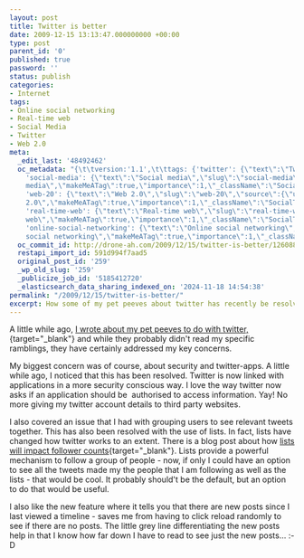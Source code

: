 ```yaml
---
layout: post
title: Twitter is better
date: 2009-12-15 13:13:47.000000000 +00:00
type: post
parent_id: '0'
published: true
password: ''
status: publish
categories:
- Internet
tags:
- Online social networking
- Real-time web
- Social Media
- Twitter
- Web 2.0
meta:
  _edit_last: '48492462'
  oc_metadata: "{\t\tversion:'1.1',\t\ttags: {'twitter': {\"text\":\"Twitter\",\"slug\":\"twitter\",\"source\":{\"url\":\"http://d.opencalais.com/dochash-1/ecdc6d6b-8bb8-3abf-aa16-906256cd019a/SocialTag/1\",\"subjectURL\":null,\"type\":{\"url\":\"http://s.opencalais.com/1/type/tag/SocialTag\",\"name\":\"SocialTag\",\"_className\":\"ArtifactType\"},\"name\":\"Twitter\",\"makeMeATag\":true,\"importance\":1,\"_className\":\"SocialTag\",\"normalizedRelevance\":1},\"bucketName\":\"current\",\"bucketPlacement\":\"auto\",\"_className\":\"Tag\"},
    'social-media': {\"text\":\"Social media\",\"slug\":\"social-media\",\"source\":{\"url\":\"http://d.opencalais.com/dochash-1/ecdc6d6b-8bb8-3abf-aa16-906256cd019a/SocialTag/3\",\"subjectURL\":null,\"type\":{\"url\":\"http://s.opencalais.com/1/type/tag/SocialTag\",\"name\":\"SocialTag\",\"_className\":\"ArtifactType\"},\"name\":\"Social
    media\",\"makeMeATag\":true,\"importance\":1,\"_className\":\"SocialTag\",\"normalizedRelevance\":1},\"bucketName\":\"current\",\"bucketPlacement\":\"auto\",\"_className\":\"Tag\"},
    'web-20': {\"text\":\"Web 2.0\",\"slug\":\"web-20\",\"source\":{\"url\":\"http://d.opencalais.com/dochash-1/ecdc6d6b-8bb8-3abf-aa16-906256cd019a/SocialTag/4\",\"subjectURL\":null,\"type\":{\"url\":\"http://s.opencalais.com/1/type/tag/SocialTag\",\"name\":\"SocialTag\",\"_className\":\"ArtifactType\"},\"name\":\"Web
    2.0\",\"makeMeATag\":true,\"importance\":1,\"_className\":\"SocialTag\",\"normalizedRelevance\":1},\"bucketName\":\"current\",\"bucketPlacement\":\"auto\",\"_className\":\"Tag\"},
    'real-time-web': {\"text\":\"Real-time web\",\"slug\":\"real-time-web\",\"source\":{\"url\":\"http://d.opencalais.com/dochash-1/982d8939-4580-3d57-ba94-ace080345c78/SocialTag/2\",\"subjectURL\":null,\"type\":{\"url\":\"http://s.opencalais.com/1/type/tag/SocialTag\",\"name\":\"SocialTag\",\"_className\":\"ArtifactType\"},\"name\":\"Real-time
    web\",\"makeMeATag\":true,\"importance\":1,\"_className\":\"SocialTag\",\"normalizedRelevance\":1},\"bucketName\":\"current\",\"bucketPlacement\":\"auto\",\"_className\":\"Tag\"},
    'online-social-networking': {\"text\":\"Online social networking\",\"slug\":\"online-social-networking\",\"source\":{\"url\":\"http://d.opencalais.com/dochash-1/982d8939-4580-3d57-ba94-ace080345c78/SocialTag/4\",\"subjectURL\":null,\"type\":{\"url\":\"http://s.opencalais.com/1/type/tag/SocialTag\",\"name\":\"SocialTag\",\"_className\":\"ArtifactType\"},\"name\":\"Online
    social networking\",\"makeMeATag\":true,\"importance\":1,\"_className\":\"SocialTag\",\"normalizedRelevance\":1},\"bucketName\":\"current\",\"bucketPlacement\":\"auto\",\"_className\":\"Tag\"}}\t}"
  oc_commit_id: http://drone-ah.com/2009/12/15/twitter-is-better/1260882840
  restapi_import_id: 591d994f7aad5
  original_post_id: '259'
  _wp_old_slug: '259'
  _publicize_job_id: '5185412720'
  _elasticsearch_data_sharing_indexed_on: '2024-11-18 14:54:38'
permalink: "/2009/12/15/twitter-is-better/"
excerpt: How some of my pet peeves about twitter has recently be resolved. Yay!
---
```


A little while ago, [I wrote about my pet peeves to do with
twitter,](/2009/03/09/making-twitter-bettermaking-twitter-better/){target="_blank"}
and while they probably didn\'t read my specific ramblings, they have
certainly addressed my key concerns.

My biggest concern was of course, about security and twitter-apps. A
little while ago, I noticed that this has been resolved. Twitter is now
linked with applications in a more security conscious way. I love the
way twitter now asks if an application should be  authorised to access
information. Yay! No more giving my twitter account details to third
party websites.

I also covered an issue that I had with grouping users to see relevant
tweets together. This has also been resolved with the use of lists. In
fact, lists have changed how twitter works to an extent. There is a blog
post about how [lists will impact follower
counts](http://corethinking.com/2009/12/13/how-twitters-new-lists-feature-will-dramatically-impact-follower-count/ "How twitters lists feature will dramatically impact follower count"){target="_blank"}.
Lists provide a powerful mechanism to follow a group of people - now, if
only I could have an option to see all the tweets made my the people
that I am following as well as the lists - that would be cool. It
probably should\'t be the default, but an option to do that would be
useful.

I also like the new feature where it tells you that there are new posts
since I last viewed a timeline - saves me from having to click reload
randomly to see if there are no posts. The little grey line
differentiating the new posts help in that I know how far down I have to
read to see just the new posts\... :-D
